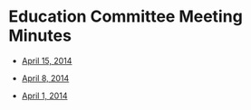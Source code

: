 # Education Committee Meeting Minutes

- [April 15, 2014](https://github.com/btcfoundationedcom/btcfoundationedcom.github.io/blob/master/minutes/2014-04-15.md)

- [April 8, 2014](https://github.com/btcfoundationedcom/btcfoundationedcom.github.io/blob/master/minutes/2014-04-08.md)

- [April 1, 2014](https://github.com/btcfoundationedcom/btcfoundationedcom.github.io/blob/master/minutes/2014-04-01.md)
